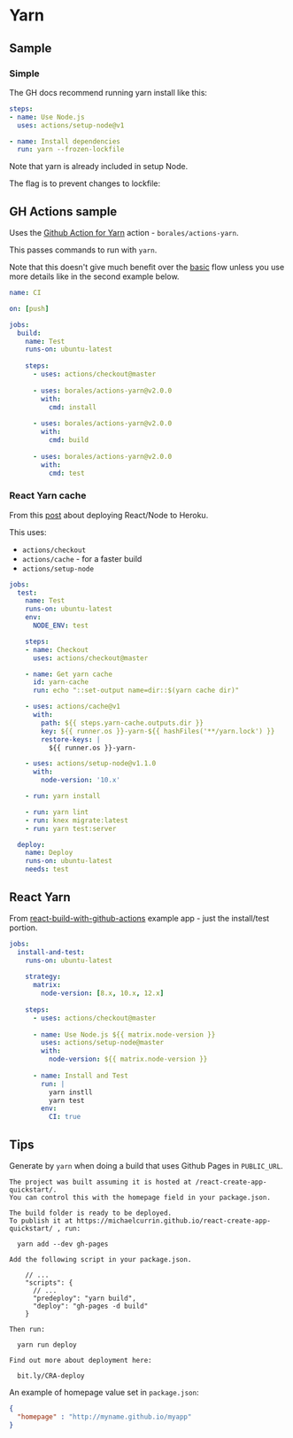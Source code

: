 # Yarn

## Sample

### Simple

The GH docs recommend running yarn install like this: 

```yaml
steps:
- name: Use Node.js  
  uses: actions/setup-node@v1

- name: Install dependencies
  run: yarn --frozen-lockfile
```

Note that yarn is already included in setup Node.

The flag is to prevent changes to lockfile:


## GH Actions sample

Uses the [Github Action for Yarn](https://github.com/marketplace/actions/github-action-for-yarn) action - `borales/actions-yarn`.

This passes commands to run with `yarn`.

Note that this doesn't give much benefit over the [basic](basic.md) flow unless you use more details like in the second example below.

```yaml
name: CI

on: [push]

jobs:
  build:
    name: Test
    runs-on: ubuntu-latest
    
    steps:
      - uses: actions/checkout@master
      
      - uses: borales/actions-yarn@v2.0.0
        with:
          cmd: install
          
      - uses: borales/actions-yarn@v2.0.0
        with:
          cmd: build
          
      - uses: borales/actions-yarn@v2.0.0
        with:
          cmd: test
```

### React Yarn cache

From this [post](https://spin.atomicobject.com/2020/01/20/github-actions-react-node/) about deploying React/Node to Heroku.

This uses:

- `actions/checkout`
- `actions/cache` - for a faster build
- `actions/setup-node`

```yaml
jobs:
  test:
    name: Test
    runs-on: ubuntu-latest
    env:
      NODE_ENV: test

    steps:
    - name: Checkout
      uses: actions/checkout@master

    - name: Get yarn cache
      id: yarn-cache
      run: echo "::set-output name=dir::$(yarn cache dir)"

    - uses: actions/cache@v1
      with:
        path: ${{ steps.yarn-cache.outputs.dir }}
        key: ${{ runner.os }}-yarn-${{ hashFiles('**/yarn.lock') }}
        restore-keys: |
          ${{ runner.os }}-yarn-

    - uses: actions/setup-node@v1.1.0
      with:
        node-version: '10.x'

    - run: yarn install

    - run: yarn lint
    - run: knex migrate:latest
    - run: yarn test:server

  deploy:
    name: Deploy
    runs-on: ubuntu-latest
    needs: test
```


## React Yarn

From [react-build-with-github-actions](https://github.com/explooosion/react-build-with-github-actions) example app - just the install/test portion.

```yaml
jobs:
  install-and-test:
    runs-on: ubuntu-latest
    
    strategy:
      matrix:
        node-version: [8.x, 10.x, 12.x]
        
    steps:
      - uses: actions/checkout@master
      
      - name: Use Node.js ${{ matrix.node-version }}
        uses: actions/setup-node@master
        with:
          node-version: ${{ matrix.node-version }}
          
      - name: Install and Test
        run: |
          yarn instll
          yarn test
        env:
          CI: true
```


## Tips

Generate by `yarn` when doing a build that uses Github Pages in `PUBLIC_URL`.

```
The project was built assuming it is hosted at /react-create-app-quickstart/.
You can control this with the homepage field in your package.json.

The build folder is ready to be deployed.
To publish it at https://michaelcurrin.github.io/react-create-app-quickstart/ , run:

  yarn add --dev gh-pages

Add the following script in your package.json.

    // ...
    "scripts": {
      // ...
      "predeploy": "yarn build",
      "deploy": "gh-pages -d build"
    }

Then run:

  yarn run deploy

Find out more about deployment here:

  bit.ly/CRA-deploy
```


An example of homepage value set in `package.json`:

```json
{
  "homepage" : "http://myname.github.io/myapp"
}
```
